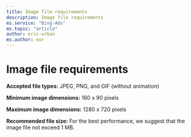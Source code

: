 ```yaml
---
title: Image file requirements
description: Image file requirements
ms.service: "Bing-Ads"
ms.topic: "article"
author: eric-urban
ms.author: eur
---
```


# Image file requirements

**Accepted file types:**        JPEG, PNG, and GIF (without animation)

**Minimum image dimensions:**        160 x 90 pixels

**Maximum image dimensions:**        1280 x 720 pixels

**Recommended file size:**        For the best performance, we suggest that the image file not exceed 1 MB.


